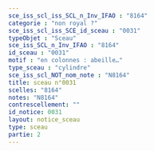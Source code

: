 ```yaml
---
sce_iss_scl_iss_SCL_n_Inv_IFAO : "8164"
categorie : "non royal ?"
sce_iss_scl_iss_SCE_id_sceau : "0031"
typeObjet : "Sceau"
sce_iss_SCL_n_Inv_IFAO : "8164"
id_sceau : "0031"
motif : "en colonnes : abeille…"
type_sceau : "cylindre"
sce_iss_scl_NOT_nom_note : "N8164"
title: sceau n°0031
scelles: "8164"
notes: "N8164"
contrescellement: ""
id_notice: 0031
layout: notice_sceau
type: sceau
partie: 2
---
```

